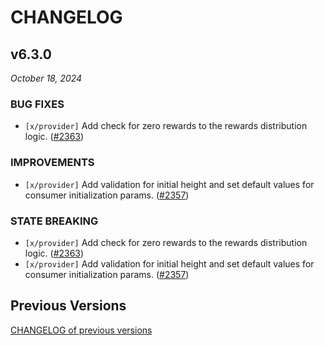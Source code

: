 # CHANGELOG

## v6.3.0

*October 18, 2024*

### BUG FIXES

- `[x/provider]` Add check for zero rewards to the rewards distribution logic.
  ([\#2363](https://github.com/cosmos/interchain-security/pull/2363))

### IMPROVEMENTS

- `[x/provider]` Add validation for initial height and set
  default values for consumer initialization params.
  ([\#2357](https://github.com/cosmos/interchain-security/pull/2357))

### STATE BREAKING

- `[x/provider]` Add check for zero rewards to the rewards distribution logic.
  ([\#2363](https://github.com/cosmos/interchain-security/pull/2363))
- `[x/provider]` Add validation for initial height and set
  default values for consumer initialization params.
  ([\#2357](https://github.com/cosmos/interchain-security/pull/2357))

## Previous Versions

[CHANGELOG of previous versions](https://github.com/cosmos/interchain-security/blob/main/CHANGELOG.md)

